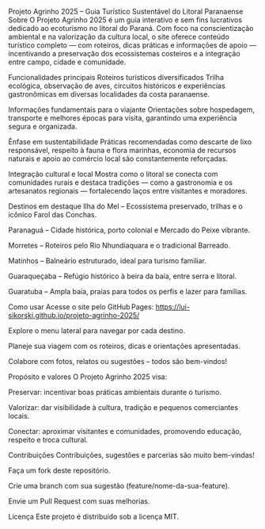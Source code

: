 Projeto Agrinho 2025 – Guia Turístico Sustentável do Litoral Paranaense
Sobre
O Projeto Agrinho 2025 é um guia interativo e sem fins lucrativos dedicado ao ecoturismo no litoral do Paraná. Com foco na conscientização ambiental e na valorização da cultura local, o site oferece conteúdo turístico completo — com roteiros, dicas práticas e informações de apoio — incentivando a preservação dos ecossistemas costeiros e a integração entre campo, cidade e comunidade.

Funcionalidades principais
Roteiros turísticos diversificados
Trilha ecológica, observação de aves, circuitos históricos e experiências gastronômicas em diversas localidades da costa paranaense.

Informações fundamentais para o viajante
Orientações sobre hospedagem, transporte e melhores épocas para visita, garantindo uma experiência segura e organizada.

Ênfase em sustentabilidade
Práticas recomendadas como descarte de lixo responsável, respeito à fauna e flora marinhas, economia de recursos naturais e apoio ao comércio local são constantemente reforçadas.

Integração cultural e local
Mostra como o litoral se conecta com comunidades rurais e destaca tradições — como a gastronomia e os artesanatos regionais — fortalecendo laços entre visitantes e moradores.

Destinos em destaque
Ilha do Mel – Ecossistema preservado, trilhas e o icônico Farol das Conchas.

Paranaguá – Cidade histórica, porto colonial e Mercado do Peixe vibrante.

Morretes – Roteiros pelo Rio Nhundiaquara e o tradicional Barreado.

Matinhos – Balneário estruturado, ideal para turismo familiar.

Guaraqueçaba – Refúgio histórico à beira da baía, entre serra e litoral.

Guaratuba – Ampla baía, praias para todos os perfis e lazer para famílias.

Como usar
Acesse o site pelo GitHub Pages: https://lui-sikorski.github.io/projeto-agrinho-2025/

Explore o menu lateral para navegar por cada destino.

Planeje sua viagem com os roteiros, dicas e orientações apresentadas.

Colabore com fotos, relatos ou sugestões – todos são bem-vindos!

Propósito e valores
O Projeto Agrinho 2025 visa:

Preservar: incentivar boas práticas ambientais durante o turismo.

Valorizar: dar visibilidade à cultura, tradição e pequenos comerciantes locais.

Conectar: aproximar visitantes e comunidades, promovendo educação, respeito e troca cultural.

Contribuições
Contribuições, sugestões e parcerias são muito bem-vindas!

Faça um fork deste repositório.

Crie uma branch com sua sugestão (feature/nome-da-sua-feature).

Envie um Pull Request com suas melhorias.

Licença
Este projeto é distribuído sob a licença MIT.

